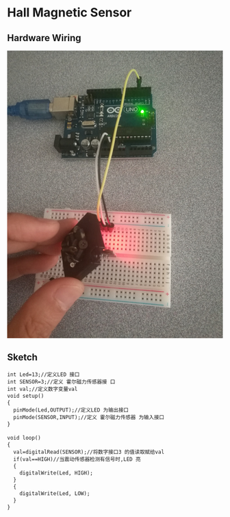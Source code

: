 # Hall Magnetic Sensor

## Hardware Wiring
![Image](../Examples/sensor-kit-for-arduino/003_Hall.jpg)

## Sketch
```
int Led=13;//定义LED 接口
int SENSOR=3;//定义 霍尔磁力传感器接 口
int val;//定义数字变量val
void setup()
{
  pinMode(Led,OUTPUT);//定义LED 为输出接口
  pinMode(SENSOR,INPUT);//定义 霍尔磁力传感器 为输入接口
}

void loop()
{
  val=digitalRead(SENSOR);//将数字接口3 的值读取赋给val
  if(val==HIGH)//当震动传感器检测有信号时,LED 亮
  {
    digitalWrite(Led, HIGH);
  }
  {
    digitalWrite(Led, LOW);
  }
}
```
